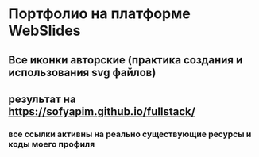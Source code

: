 # Портфолио на платформе WebSlides
## Все иконки авторские (практика создания и использования svg файлов)
## результат на https://sofyapim.github.io/fullstack/
### все ссылки активны на реально существующие ресурсы и коды моего профиля
